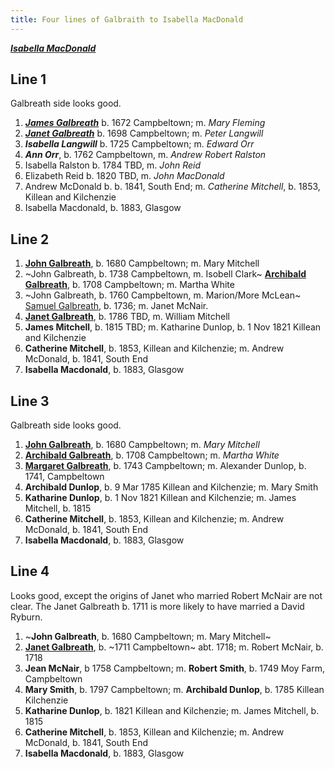 ```yaml
---
title: Four lines of Galbraith to Isabella MacDonald
---
```


***[Isabella MacDonald](https://www.familysearch.org/tree/person/details/93N9-PBL)***  

## Line 1

Galbreath side looks good.

1. ***[James Galbreath](/people/galbreath-james-1672.md)*** b. 1672 Campbeltown; m. *Mary Fleming*
2. ***[Janet Galbreath](/people/galbreath-janet-1698.md)*** b. 1698 Campbeltown; m. *Peter Langwill*
3. ***Isabella Langwill*** b. 1725 Campbeltown; m. *Edward Orr*
4. ***Ann Orr***, b. 1762 Campbeltown, m. *Andrew Robert Ralston*
5. Isabella Ralston b. 1784 TBD, m. *John Reid*
6. Elizabeth Reid b. 1820 TBD, m. *John MacDonald*
7. Andrew McDonald b. b. 1841, South End; m. *Catherine Mitchell*, b. 1853, Killean and Kilchenzie
8. Isabella Macdonald, b. 1883, Glasgow

## Line 2

1. **[John Galbreath](/people/galbreath-john-1680.md)**, b. 1680 Campbeltown; m. Mary Mitchell
1. ~John Galbreath, b. 1738 Campbeltown, m. Isobell Clark~ **[Archibald Galbreath](/people/galbreath-archibald-1708.md)**, b. 1708 Campbeltown; m. Martha White
2. ~John Galbreath, b. 1760 Campbeltown, m. Marion/More McLean~ [Samuel Galbreath](/people/galbreath-samuel-1736.md), b. 1736; m. Janet McNair.
3. **[Janet Galbreath](/people/galbraith-janet-1786.md)**, b. 1786 TBD, m. William Mitchell
4. **James Mitchell**, b. 1815 TBD; m. Katharine Dunlop, b. 1 Nov 1821 Killean and Kilchenzie
5. **Catherine Mitchell**, b. 1853, Killean and Kilchenzie; m. Andrew McDonald, b. 1841, South End
6. **Isabella Macdonald**, b. 1883, Glasgow

## Line 3

Galbreath side looks good.

1. **[John Galbreath](/people/galbreath-john-1680.md)**, b. 1680 Campbeltown; m. *Mary Mitchell*
2. **[Archibald Galbreath](/people/galbreath-archibald-1708.md)**, b. 1708 Campbeltown; m. *Martha White*
3. **[Margaret Galbreath](/people/galbreath-margaret-1743.md)**, b. 1743 Campbeltown; m. Alexander Dunlop, b. 1741, Campbeltown
4. **Archibald Dunlop**, b. 9 Mar 1785 Killean and Kilchenzie; m. Mary Smith
5. **Katharine Dunlop**, b. 1 Nov 1821 Killean and Kilchenzie; m. James Mitchell, b. 1815
6. **Catherine Mitchell**, b. 1853, Killean and Kilchenzie; m. Andrew McDonald, b. 1841, South End
7. **Isabella Macdonald**, b. 1883, Glasgow

## Line 4 

Looks good, except the origins of Janet who married Robert McNair are not clear.  The Janet Galbreath b. 1711 is more likely to have married a David Ryburn.

1. ~**John Galbreath**, b. 1680 Campbeltown; m. Mary Mitchell~
2. **[Janet Galbreath](/people/galbreath-janet-1718.md)**, b. ~1711 Campbeltown~ abt. 1718; m. Robert McNair, b. 1718
3. **Jean McNair**, b 1758 Campbeltown; m. **Robert Smith**, b. 1749 Moy Farm, Campbeltown
4. **Mary Smith**, b. 1797 Campbeltown; m. **Archibald Dunlop**, b. 1785 Killean Kilchenzie
5. **Katharine Dunlop**, b. 1821 Killean and Kilchenzie; m. James Mitchell, b. 1815
6. **Catherine Mitchell**, b. 1853, Killean and Kilchenzie; m. Andrew McDonald, b. 1841, South End
7. **Isabella Macdonald**, b. 1883, Glasgow

